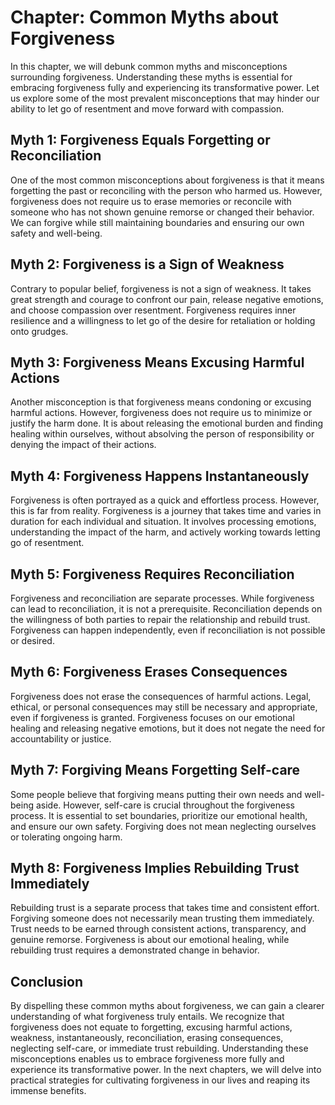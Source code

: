 Chapter: Common Myths about Forgiveness
=======================================

In this chapter, we will debunk common myths and misconceptions surrounding forgiveness. Understanding these myths is essential for embracing forgiveness fully and experiencing its transformative power. Let us explore some of the most prevalent misconceptions that may hinder our ability to let go of resentment and move forward with compassion.

Myth 1: Forgiveness Equals Forgetting or Reconciliation
-------------------------------------------------------

One of the most common misconceptions about forgiveness is that it means forgetting the past or reconciling with the person who harmed us. However, forgiveness does not require us to erase memories or reconcile with someone who has not shown genuine remorse or changed their behavior. We can forgive while still maintaining boundaries and ensuring our own safety and well-being.

Myth 2: Forgiveness is a Sign of Weakness
-----------------------------------------

Contrary to popular belief, forgiveness is not a sign of weakness. It takes great strength and courage to confront our pain, release negative emotions, and choose compassion over resentment. Forgiveness requires inner resilience and a willingness to let go of the desire for retaliation or holding onto grudges.

Myth 3: Forgiveness Means Excusing Harmful Actions
--------------------------------------------------

Another misconception is that forgiveness means condoning or excusing harmful actions. However, forgiveness does not require us to minimize or justify the harm done. It is about releasing the emotional burden and finding healing within ourselves, without absolving the person of responsibility or denying the impact of their actions.

Myth 4: Forgiveness Happens Instantaneously
-------------------------------------------

Forgiveness is often portrayed as a quick and effortless process. However, this is far from reality. Forgiveness is a journey that takes time and varies in duration for each individual and situation. It involves processing emotions, understanding the impact of the harm, and actively working towards letting go of resentment.

Myth 5: Forgiveness Requires Reconciliation
-------------------------------------------

Forgiveness and reconciliation are separate processes. While forgiveness can lead to reconciliation, it is not a prerequisite. Reconciliation depends on the willingness of both parties to repair the relationship and rebuild trust. Forgiveness can happen independently, even if reconciliation is not possible or desired.

Myth 6: Forgiveness Erases Consequences
---------------------------------------

Forgiveness does not erase the consequences of harmful actions. Legal, ethical, or personal consequences may still be necessary and appropriate, even if forgiveness is granted. Forgiveness focuses on our emotional healing and releasing negative emotions, but it does not negate the need for accountability or justice.

Myth 7: Forgiving Means Forgetting Self-care
--------------------------------------------

Some people believe that forgiving means putting their own needs and well-being aside. However, self-care is crucial throughout the forgiveness process. It is essential to set boundaries, prioritize our emotional health, and ensure our own safety. Forgiving does not mean neglecting ourselves or tolerating ongoing harm.

Myth 8: Forgiveness Implies Rebuilding Trust Immediately
--------------------------------------------------------

Rebuilding trust is a separate process that takes time and consistent effort. Forgiving someone does not necessarily mean trusting them immediately. Trust needs to be earned through consistent actions, transparency, and genuine remorse. Forgiveness is about our emotional healing, while rebuilding trust requires a demonstrated change in behavior.

Conclusion
----------

By dispelling these common myths about forgiveness, we can gain a clearer understanding of what forgiveness truly entails. We recognize that forgiveness does not equate to forgetting, excusing harmful actions, weakness, instantaneously, reconciliation, erasing consequences, neglecting self-care, or immediate trust rebuilding. Understanding these misconceptions enables us to embrace forgiveness more fully and experience its transformative power. In the next chapters, we will delve into practical strategies for cultivating forgiveness in our lives and reaping its immense benefits.
